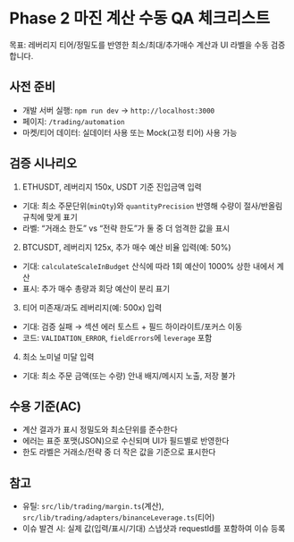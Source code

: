 # Phase 2 마진 계산 수동 QA 체크리스트

목표: 레버리지 티어/정밀도를 반영한 최소/최대/추가매수 계산과 UI 라벨을 수동 검증합니다.

## 사전 준비
- 개발 서버 실행: `npm run dev` → `http://localhost:3000`
- 페이지: `/trading/automation`
- 마켓/티어 데이터: 실데이터 사용 또는 Mock(고정 티어) 사용 가능

## 검증 시나리오
1) ETHUSDT, 레버리지 150x, USDT 기준 진입금액 입력
- 기대: 최소 주문단위(`minQty`)와 `quantityPrecision` 반영해 수량이 절사/반올림 규칙에 맞게 표기
- 라벨: “거래소 한도” vs “전략 한도”가 둘 중 더 엄격한 값을 표시

2) BTCUSDT, 레버리지 125x, 추가 매수 예산 비율 입력(예: 50%)
- 기대: `calculateScaleInBudget` 산식에 따라 1회 예산이 1000% 상한 내에서 계산
- 표시: 추가 매수 총량과 회당 예산이 분리 표기

3) 티어 미존재/과도 레버리지(예: 500x) 입력
- 기대: 검증 실패 → 섹션 에러 토스트 + 필드 하이라이트/포커스 이동
- 코드: `VALIDATION_ERROR`, `fieldErrors`에 `leverage` 포함

4) 최소 노미널 미달 입력
- 기대: 최소 주문 금액(또는 수량) 안내 배지/메시지 노출, 저장 불가

## 수용 기준(AC)
- 계산 결과가 표시 정밀도와 최소단위를 준수한다
- 에러는 표준 포맷(JSON)으로 수신되며 UI가 필드별로 반영한다
- 한도 라벨은 거래소/전략 중 더 작은 값을 기준으로 표시한다

## 참고
- 유틸: `src/lib/trading/margin.ts`(계산), `src/lib/trading/adapters/binanceLeverage.ts`(티어)
- 이슈 발견 시: 실제 값(입력/표시/기대) 스냅샷과 requestId를 포함하여 이슈 등록

